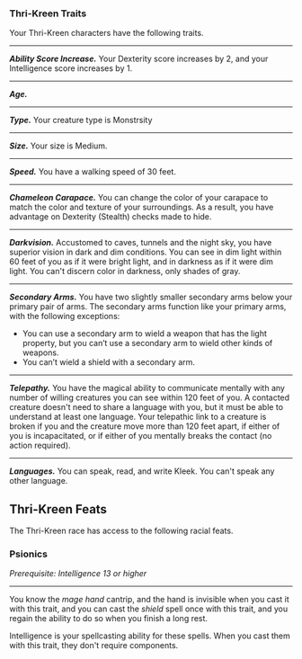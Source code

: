 
### Thri-Kreen Traits
Your Thri-Kreen characters have the following traits.
___
***Ability Score Increase.***
Your Dexterity score increases by 2, and your Intelligence score increases by 1.
___
***Age.***

___
***Type.***
Your creature type is Monstrsity
___
***Size.***
Your size is Medium.
___
***Speed.***
You have a walking speed of 30 feet.
___
***Chameleon Carapace.***
You can change the color of your carapace to match the color and texture of your surroundings. As a result, you have advantage on Dexterity (Stealth) checks made to hide.
___
***Darkvision.***
Accustomed to caves, tunnels and the night sky, you have superior vision in dark and dim conditions. You can see in dim light within 60 feet of you as if it were bright light, and in darkness as if it were dim light. You can't discern color in darkness, only shades of gray.
___
***Secondary Arms.***
You have two slightly smaller secondary arms below your primary pair of arms. The secondary arms function like your primary arms, with the following exceptions:
- You can use a secondary arm to wield a weapon that has the light property, but you can’t use a secondary arm to wield other kinds of weapons.
- You can’t wield a shield with a secondary arm.
___
***Telepathy.***
You have the magical ability to communicate mentally with any number of willing creatures you can see within 120 feet of you. A contacted creature doesn't need to share a language with you, but it must be able to understand at least one language. Your telepathic link to a creature is broken if you and the creature move more than 120 feet apart, if either of you is incapacitated, or if either of you mentally breaks the contact (no action required).
___
***Languages.***
You can speak, read, and write Kleek. You can't speak any other language.


## Thri-Kreen Feats
The Thri-Kreen race has access to the following racial feats.

### Psionics
*Prerequisite: Intelligence 13 or higher*
___
You know the *mage hand* cantrip, and the hand is invisible when you cast it with this trait, and you can cast the *shield* spell once with this trait, and you regain the ability to do so when you finish a long rest.

Intelligence is your spellcasting ability for these spells. When you cast them with this trait, they don't require components.